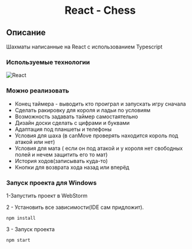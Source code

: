 <h1 align="center">React - Chess</h1>

## Описание
Шахматы написанные на React с использованием Typescript

### Используемые технологии
![React](https://img.shields.io/badge/-React-black?style=flat-square&logo=react)

### Можно реализовать
+ Конец таймера - выводить кто проиграл и запускать игру сначала
+ Сделать ракировку для короля и ладьи по условиям
+ Возможность задавать таймер самостаятельно
+ Дизайн доски сделать с цифрами и буквами
+ Адаптация под планшеты и телефоны
+ Условия для шаха (в canMove проверять находится король под атакой или нет)
+ Условия для мата ( если он под атакой и у короля нет свободных полей и нечем защитить его то мат)
+ История ходов(записывать куда-то)
+ Кнопки для возврата хода назад или вперёд

### Запуск проекта для Windows

1-Запустить проект в WebStorm

2 - Установить все зависимости(IDE сам придложит).
```
npm install
```
3 - Запуск проекта
```
npm start
```
